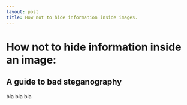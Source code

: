 ```yaml
---
layout: post
title: How not to hide information inside images.
---
```

# How not to hide information inside an image: 
## A guide to bad steganography

bla bla bla
